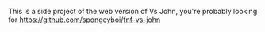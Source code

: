 This is a side project of the web version of Vs John, you're probably looking for https://github.com/spongeyboi/fnf-vs-john

